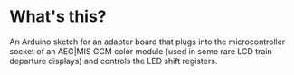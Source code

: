 # What's this?

An Arduino sketch for an adapter board that plugs into the microcontroller socket of an AEG|MIS GCM color module (used in some rare LCD train departure displays) and controls the LED shift registers.